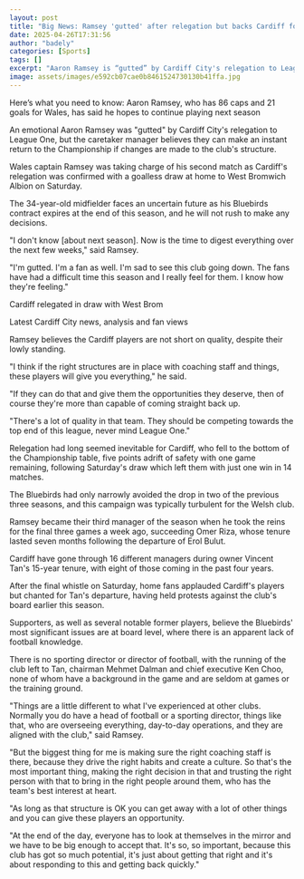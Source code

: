 ```yaml
---
layout: post
title: "Big News: Ramsey 'gutted' after relegation but backs Cardiff for instant return"
date: 2025-04-26T17:31:56
author: "badely"
categories: [Sports]
tags: []
excerpt: "Aaron Ramsey is “gutted” by Cardiff City's relegation to League One, but believes they can make an instant return to the Championship."
image: assets/images/e592cb07cae0b8461524730130b41ffa.jpg
---
```


Here’s what you need to know: Aaron Ramsey, who has 86 caps and 21 goals for Wales, has said he hopes to continue playing next season

An emotional Aaron Ramsey was "gutted" by Cardiff City's relegation to League One, but the caretaker manager believes they can make an instant return to the Championship if changes are made to the club's structure.

Wales captain Ramsey was taking charge of his second match as Cardiff's relegation was confirmed with a goalless draw at home to West Bromwich Albion on Saturday.

The 34-year-old midfielder faces an uncertain future as his Bluebirds contract expires at the end of this season, and he will not rush to make any decisions.

"I don't know [about next season]. Now is the time to digest everything over the next few weeks," said Ramsey.

"I'm gutted. I'm a fan as well. I'm sad to see this club going down. The fans have had a difficult time this season and I really feel for them. I know how they're feeling."

Cardiff relegated in draw with West Brom

Latest Cardiff City news, analysis and fan views

Ramsey believes the Cardiff players are not short on quality, despite their lowly standing.

"I think if the right structures are in place with coaching staff and things, these players will give you everything," he said.

"If they can do that and give them the opportunities they deserve, then of course they're more than capable of coming straight back up.

"There's a lot of quality in that team. They should be competing towards the top end of this league, never mind League One."

Relegation had long seemed inevitable for Cardiff, who fell to the bottom of the Championship table, five points adrift of safety with one game remaining, following Saturday's draw which left them with just one win in 14 matches.

The Bluebirds had only narrowly avoided the drop in two of the previous three seasons, and this campaign was typically turbulent for the Welsh club.

Ramsey became their third manager of the season when he took the reins for the final three games a week ago, succeeding Omer Riza, whose tenure lasted seven months following the departure of Erol Bulut.

Cardiff have gone through 16 different managers during owner Vincent Tan's 15-year tenure, with eight of those coming in the past four years.

After the final whistle on Saturday, home fans applauded Cardiff's players but chanted for Tan's departure, having held protests against the club's board earlier this season.

Supporters, as well as several notable former players, believe the Bluebirds' most significant issues are at board level, where there is an apparent lack of football knowledge.

There is no sporting director or director of football, with the running of the club left to Tan, chairman Mehmet Dalman and chief executive Ken Choo, none of whom have a background in the game and are seldom at games or the training ground.

"Things are a little different to what I've experienced at other clubs. Normally you do have a head of football or a sporting director, things like that, who are overseeing everything, day-to-day operations, and they are aligned with the club," said Ramsey.

"But the biggest thing for me is making sure the right coaching staff is there, because they drive the right habits and create a culture. So that's the most important thing, making the right decision in that and trusting the right person with that to bring in the right people around them, who has the team's best interest at heart.

"As long as that structure is OK you can get away with a lot of other things and you can give these players an opportunity.

"At the end of the day, everyone has to look at themselves in the mirror and we have to be big enough to accept that. It's so, so important, because this club has got so much potential, it's just about getting that right and it's about responding to this and getting back quickly."

